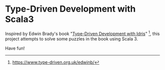 # Type-Driven Development with Scala3

Inspired by Edwin Brady's book "[Type-Driven Development with Idris](https://www.idris-lang.org/pages/documentation.html)" [^edwinb], this project attempts to solve some puzzles in the book using Scala 3.

Have fun!

[^edwinb]: https://www.type-driven.org.uk/edwinb/
